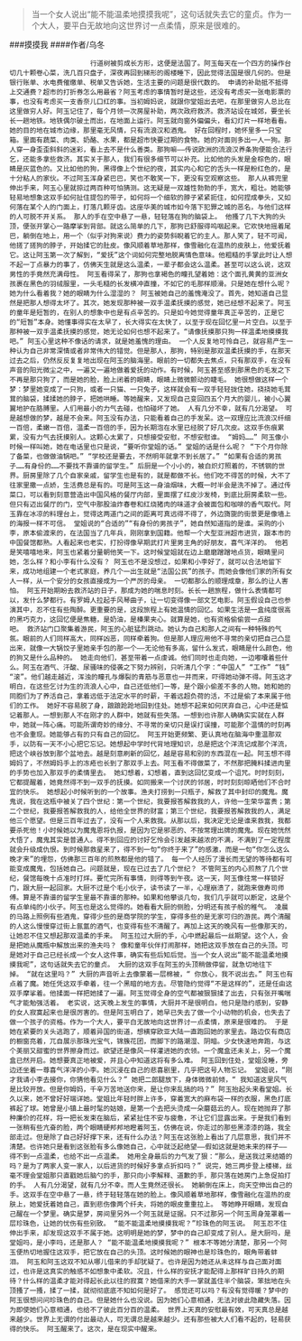 > 当一个女人说出“能不能温柔地摸摸我呢”，这句话就失去它的童贞。作为一个大人，要平白无故地向这世界讨一点柔情，原来是很难的。

###摸摸我
####作者/乌冬

						行道树被剪成长方形，这便是法国了。阿玉每天在一个四方的操作台切几十颗卷心菜，洗几百只盘子，深夜再回到梯形的阁楼睡下，因此觉得法国是很几何的。但是银行账单、水电费催缴单、税单又告诉她，生活主要的问题是很代数的。 申请的补助抵不抵得上交通费？超市的打折券怎么用最省？阿玉考虑的事情暂时是这些，还没有考虑买一张电影票的事，也没有考虑买一支香奈儿口红的事。当初姆妈说，就跟你堂姐出去吧，在那里做穷人总比在这里做穷人好。阿玉记住了，每个月领一次房屋补助，两次政府救济。救济站设在城郊，要坐长长一趟地铁。地铁偶尔破土而出，在地面上运行。阿玉就向窗外偏偏头，看幻灯片一样地看看。她的目的地在城市边缘，那里毫无风情，只有流浪汉和酒鬼。 好在回程时，她怀里多一只宝箱。里面有蔬菜、肉类、奶酪、水果，都是超市快要过期的食物。她的对面则多出一人一狗。那人穿一身歪歪斜斜的迷彩，看上去不是什么善类。那狗嘛——传说欧洲的流浪汉养条狗便能合法行乞，还能多拿些救济。其实关于那人，我们有很多细节可以补充。比如他的头发是金棕色的，眼睛是灰蓝色的。又比如他的狗，黑得像上个世纪的夜，其实内心和它的舌头一样是粉红色的，是十分粘人的家伙。不过阿玉浑身紧巴巴，笑也不敢笑一下，更没有空观察这些。 那人从裤兜里伸出手来，阿玉心里就掠过两百种可怕猜测。这无疑是一双雄性勃勃的手，宽大，粗壮。她能够轻易地想象这双手如何扯住提包的带子，如何将一个细软的脖子紧紧扼住，如何捏成拳头，又如何落在某个人的门面上，打落几颗牙齿。这座华美的城市如今落下犯罪之城的恶名，与他们这样的人可脱不开关系。 那人的手在空中悬了一悬，轻轻落在狗的脑袋上。 他搔了几下大狗的头顶，便张开掌心一路摩挲到背部。就这么简单的几下，那狗已舒服得呜咽起来。它欢快地摇着尾巴，躺倒在地上，用一个（似乎对狗来说）费力的姿势斜睨着它的主人。那人笑了，轻不可闻，他搓了搓狗的脖子，开始揉它的肚皮。像风顺着草地那样，像雪融化在温热的皮肤上，他爱抚着它。这让阿玉第一次了解到，“爱抚”这个词如何完整地脱离情色意味。他粗糙的手掌此时让人想不起一丁点暴力的事了，仿佛天生就是这么温柔，一辈子都会这么温柔。甚至可以这么说，这双男性的手竟然充满母性。 阿玉看得呆了，那狗也拿褐色的瞳孔望着她：这个面孔黄黄的亚洲女孩裹在黑色的羽绒服里，一头毛糙的长发横冲直撞，不如它的毛那样顺滑。只是她在想什么呢？她为什么看着我？她的眼睛为什么湿湿的？ 阿玉被她自己的羞愧淹没了。首先，她知道自己显然是把那人想得太坏了。其次，她发现那种被一双手温柔抚摸的感觉，她已经想不起来了。阿玉的童年是短暂的，在别人的想象中也是有点辛苦的。只是如今她觉得童年真正辛苦的，正是它的“短暂”本身。她懂事得实在太早了，长大得实在太快了，以至于现在回忆里一片空白。以至于那种被一双手温柔抚摸的感觉，她无论如何也想不起来了。“请像抚摸那只狗一样温柔地摸摸我吧。” 阿玉心里这种不像话的请求，就是她羞愧的理由。 一个人反复地可怜自己，就容易产生一种认为自己非常深情或者非常伟大的错觉。但是那人，那狗，特别是那双温柔抚摸的手，在那天过去之后，仍然反反复复地出现在阿玉的脑海里。眼前的一切都失去焦点，只有那双手，在没有声音的阳光微尘之中，一遍又一遍地做着爱抚的动作。有时候，阿玉甚至感到那黑色的毛发之下不再是那只狗了，而是她的脸，脸上闭着的眼睛，眼睛上微微颤动的睫毛。 她很想做这样一个梦：梦里她变成了一只狗，或者一只猫、一只兔子，这样就会有一双手轻轻拢住她，挠挠她毛茸茸的脑袋，揉揉她的脖子，把她哄睡。等她醒来，又发现自己变回四五个月大的婴儿，被小心翼翼地护在胳膊里。人们用最小的力气去碰，也怕碰坏了她。 人有几分不幸，就有几分渴望。 可是越想做的梦，越是不会来。阿玉没有办法，只能看着自己的手发呆。这一双理应比流浪汉纤细一百倍，柔嫩一百倍，温柔一百倍的手，因为长期泡在水里已经脱了好几次皮。这双手伤痕累累，没有力气去抚摸别人。这颗心太累了，只想接受安慰，不想安慰谁。 “姆妈……” 阿玉像小时候一样叫她，她在电话里也只是说，“要听你堂姐的话。” 堂姐的话是什么呢？ “下个月你除了备菜，也做做油锅吧。” “学校还是要去，不然明年就拿不到长居了。” “如果有合适的男孩子……有身份的……不要找不靠谱的留学生。” 后厨是一个小小的，被白炽灯照着的，不锈钢的世界。厨房里除了几个自家亲戚，留学生也是有的，就是都做不长。他们吃不得苦的时候，大不了往家里撒一点娇，生活费总是有的。可是阿玉这一身油烟味，大概一时半会是洗不掉了。通过传菜口，可以看到刻意营造出中国风格的餐厅内部，里面摆了红皮沙发椅，到底比厨房柔软一些。但只有迈出餐厅的门，空气中那股油炸春卷和红烧猪肉的味道才会被面包和咖啡的香气取代。阿玉靠在冰凉的料理台上，觉得这两道门之间的距离可真远得不得了，外边旖旎的街景更是像墙上的海报一样不可信。 堂姐说的“合适的”“有身份的男孩子”，她自然知道指的是谁。采购的小李，原本偷渡来的，在法国当了几年兵，刚刚拿到国籍。他帮一个大型亚洲超市进货，跟本市的中国餐馆都熟。人看起来也老实，打扮得像早期武打片里男主角的好朋友，喜气洋洋的。 他若是笑嘻嘻地来，阿玉也紧着分量朝他笑一下。这时候堂姐就在边上磨磨蹭蹭地点货，眼睛里问她，怎么样？和小李有什么没有？ 阿玉也不是没想过，如果和小李好了，就可以合法地留下来，成功地组建一个老式家庭，养几个一出生就是“法国公民”的孩子。而她会像他们家的所有女人一样，从一个安分的女孩直接成为一个严厉的母亲。 一切都那么的顺理成章，那么的让人害怕。 阿玉开始期盼去救济站的日子，那成为她的喘息时刻。长长一趟旅程，做什么表情都可以，发什么梦都行。有罗姆人拉起手风琴曲子，让一切变得像一部文艺电影。阿玉假设自己也参演其中，忍不住有些陶醉。更重要的是，这段旅程上有她温情的回忆。如果生活是一盒纯度很高的黑巧克力，这回忆便是焦糖，是奶油，是榛果夹心。就算是她，也有资格偷偷尝一点甜吧。 救济站门口聚集着游民，阿玉的心脏猛烈跳动。她认为自己和那人之间有一种特殊的气氛。眼前的人们同样高大，同样凶恶，同样牵着狗。但是那人理应用他不寻常的亲切把自己凸显出来，就像一大锅饺子里她亲手包的那一个——无论他有多高，留什么发式，眼睛是什么颜色，他的狗又是什么品种的。 她走向他们，甚至带着一点虔诚。他们同时也走向她，一边嘟囔着些什么。阿玉在酒气、汗酸、尿骚味的侵袭之下努力辨别，只听清几个字：“中国人” “工作” “钱” “滚”。他们越走越近，浑浊的瞳孔与爆裂的青筋与恶意也一并而来，吓得她动弹不得。阿玉这才明白，在这些乞讨为生的流浪人心中，自己还低他们一等，是个跟小偷差不多的人物。她和她的同胞们为了养活自己，拿着远低于法定水平的时薪，干着远超负荷的活，不过是偷了本来属于他们的工作。 她好不容易脱了身，踉踉跄跄地回到住处。她想不起来如何厌弃自己，心中还是惦记着那人。一想到那人不在刚才的人群中，她就有些失落。一想到也许那人确确实实就在人群中，她就一阵心痛。可能所谓奇妙的缘分、不寻常的亲切只是误打误撞，可能那个温情的时刻再也不会重现。她能够占有的只有自己的回忆。 阿玉开始更频繁、更认真地在脑海中重温那双手，以防有一天不小心把它忘记。她想起中学时代背地理知识，总是把这个洋流记成那个洋流，把这个峡谷放到那个盆地去。越是刻意刷新的回忆，越是容易和别的东西混在一起。阿玉想不得姆妈了，不然姆妈手上的冻疮也长到了那双手上去。阿玉看不得做菜了，不然那把腌料揉进肉里的手势也加入那双手的柔情里去。 她幻想着，幻想着，直到这回忆变成一个诅咒。时时刻刻，它都提醒着，她竟然得不到一双手的抚摸。如同搬来一个讨厌的邻居，时时刻刻晾晒他们不合时宜的快乐。 她想起小时候听到的一个故事。渔夫打捞到一只瓶子，解救了其中封印的魔鬼。魔鬼说，我在这瓶中被关了四个世纪：第一个世纪，我要报答解救我的人，许他一生荣华富贵；第二个世纪，我要报答解救我的人，给他全世界的财富；第三个世纪，我要报答解救我的人，满足他三个愿望。但是三百年过去了，没有一个人来救我。从那以后，我决定无论是谁来救我，我都要杀死他！小时候她以为魔鬼恩将仇报，是因为它是邪恶的、不按常理出牌的魔鬼。现在她恍然大悟了，魔鬼其实是普通人。得不到回应的讨好乞怜会引发越来越浓的不满，不满到了一定程度就会升级成仇恨。到时候那救星来了，得不到一句“你终于来了”的感激，而是一句“你怎么这么晚才来”的埋怨，仿佛那三百年的煎熬都是他的错了。 每一个人经历了漫长而无望的等待都有可能变成魔鬼，包括她自己。问题就是，现在已过去了几个世纪？ 不管阿玉的内心煎熬了几个世纪，餐馆每晚十点准时打烊。要忙完所有事情，则得等到午夜。这一天，阿玉像往常一样锁好门，跟大厨一起回家。大厨不过是个毛小伙子，读书读了一半，心理崩溃了，就跑来做寿司师傅。算是不靠谱的留学生里最不靠谱的那种。如果和他攀谈几句，我们几乎就可以断定，这是个有点单纯的小伙子。阿玉也是这么觉得的。她看看大厨的侧脸，分明还有孩子般的稚气。 凌晨的马路上照例有些酒鬼，穿得少些的是商学院的学生，穿得多些的是无家可归的游民。两个清醒的人这么慢慢穿过街上氤氲的酒气，也变得有些不清醒了。再加上这天的晚风有一些像那天的，让她忍不住又想起那双温柔的手来。 阿玉拉过大厨的手，心中燃起最后一丝期望。这个人，会是把她从魔瓶中解放出来的渔夫吗？ 像和童年伙伴打闹那样，她把这双手放在自己的头顶。可是她对于自己已经长成一个女人这件事，确实有些后知后觉。当一个女人说出“能不能温柔地摸摸我呢”，这句话就失去它的童贞。 大厨的这双手在阿玉的头顶稍做停留，就急切地往下掉。 “就在这里吗？” 大厨的声音听上去像蒙着一层棉被，“ 你放心，我不说出去。” 阿玉也有点着了魔。她任凭这双手牵着，往一个黑暗的地方去。尽管隐约觉得“不是这样的”，还是任由这双手摩挲着。他揉面一样把她揉了一遍。阿玉觉得全身的空气都被狠狠揉了出去，只有张开嘴喘气才能勉强活着。 老实说，这天晚上发生的事情，大厨并不是很明白。他只是隐约感到，安静的女人寂寞起来也是很厉害的。但是阿玉明白了，她早已失去了做一个小动物的机会，也失去了做一个孩子的资格。作为一个大人，要平白无故地向这世界讨一点柔情，原来是很难的。 于是她在紧要的关头逃跑了，顺着异国的街道，想横穿欧亚大陆一直跑回她的家里去。路边仅有商店的橱窗亮着，兀自展示那珠光宝气，锦簇花团，而脚下的路潮湿、阴暗。少女快速地奔跑，与这个美丽又甜蜜的世界擦身而过。欲望还是像风一样灌进她的衣领。一个魔盒还未关上，另一个魔盒已然开启。她想要真正地被爱，并且心中知道这将有多么难。 阿玉回到住处，堂姐没睡，旁边还坐着一尊喜气洋洋的小李。她沉浸在自己的悲喜剧里，几乎把这号人物忘记。 堂姐说，“刚才我请小李去接你，你猜他看见什么？” 她把二郎腿放下，身体微微前倾，“ 我知道这里风气是比较开放。但是你姆妈，千辛万苦地送你来，是让你来乱搞的吗？” 阿玉抬起头来看堂姐。长久以来，她不曾好好端详她。堂姐比年轻时胖上许多，穿着宽大的麻布袋一样的衣服，黑色打底裤起了球。她曾是小镇上最时髦的姑娘，是第一个去把头烫成一朵蘑菇云的人。现在她抛弃了那种廉价的花样，将一把长发束在脑后，紧紧扯住不安与疲惫，不让它们显露出来。于是我们看到一张稍有些亢奋的脸，两个眼睛硬邦邦地瞪着阿玉，仿佛在说，你走过的那些黑漆漆的路，我全部走过。但是除了自己好好撑下来，还有什么办法？阿玉在这张脸上看出了几层意思，我们并不清楚。也许她只是看到这张脸有多么像她自己，心中就泛起绝望——假如这就是她未来的样子——得不到一点温柔，也给不出一点温柔。 她用全身最后的力气发了狠：“那么，是送我过来结婚的吗？是为了两家人变一家人，以后进货的时候好多拿点折扣吗？” 说完，她三两步登上楼梯，丝毫不理会堂姐那只直戳她后脑勺的手，那只向小李解释、道歉的手，那只落在她房门上急促拍打的手。 人有几分渴望，就有几分不幸。而人生竟然还很长。 她躺倒在床上，向天空伸出自己的手。这双手在空中悬了一悬，终于轻轻落在她的脸上。像风顺着草地那样，像雪融化在温热的皮肤上，她爱抚着她自己，直到悲伤像两个纤夫，将她的眼皮重重拉上。 等她睁开眼睛，发现自己醒在一个梦里。确实是梦，房间里另外一个阿玉就是证据。只不过那另一个阿玉周身笼罩着一层珍珠色，让她的忧伤有些别致。 “能不能温柔地摸摸我呢？”珍珠色的阿玉说。 阿玉忍不住伸出手来，却发现这双手不属于她。这明明是她的梦，梦中的自己却变成了别人。是大厨吗，是堂姐吗，是小李吗，还是那人？ “能不能温柔地摸摸我呢？” 根本不等她分清楚，那另一个阿玉便热切地握住这双手，把它放在自己的头顶。这时候她的眼神也是珍珠色的，眼角带着蚌泪。 阿玉和阿玉这双不知从哪儿借来的手却犹疑了。也许是因为她还从未这样与自己面对面过，也许是这真实的触感不如想象中柔软。况且，什么样的安抚才能配得上那样旷日持久的期待？什么样的温柔才能对得起长此以往的寂寞？她借来的大手一掌就盖住半个脑袋，笨拙地在头顶搔了一搔，揉了一揉，就彻彻底底不知如何是好了。 感觉还可以吗？有没有觉得暖？梦中的阿玉很想问问珍珠色的自己。但是她什么也没说。因为她们心意相通，无法对彼此隐藏失落。因为即使她们心意相通，也给不了彼此百分百的温柔。 世界上天真的安慰最有效，可天真总是越来越少。世界上无谓的付出最动人，可无谓总是越来越少。还有那些被大人们看不起的，轻易获得的快乐。 阿玉醒来了。这次，是在现实中醒来。			  		